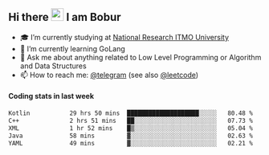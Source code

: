 ## Hi there <img src="https://media.giphy.com/media/hvRJCLFzcasrR4ia7z/giphy.gif" width="25px" height="25px"> I am Bobur

- :mortar_board: I’m currently studying at [National Research ITMO University](https://itmo.ru/)
- :seedling: I’m currently learning GoLang
- :speech_balloon: Ask me about anything related to Low Level Programming or Algorithm and Data Structures
- :mailbox: How to reach me: [@telegram](https://t.me/octoant) (see also [@leetcode](https://leetcode.com/octoant/))    

#### Coding stats in last week

<!--START_SECTION:waka-->

```txt
Kotlin           29 hrs 50 mins  ████████████████████░░░░░   80.48 %
C++              2 hrs 51 mins   ██░░░░░░░░░░░░░░░░░░░░░░░   07.73 %
XML              1 hr 52 mins    █▒░░░░░░░░░░░░░░░░░░░░░░░   05.04 %
Java             58 mins         ▓░░░░░░░░░░░░░░░░░░░░░░░░   02.63 %
YAML             49 mins         ▓░░░░░░░░░░░░░░░░░░░░░░░░   02.21 %
```

<!--END_SECTION:waka-->
